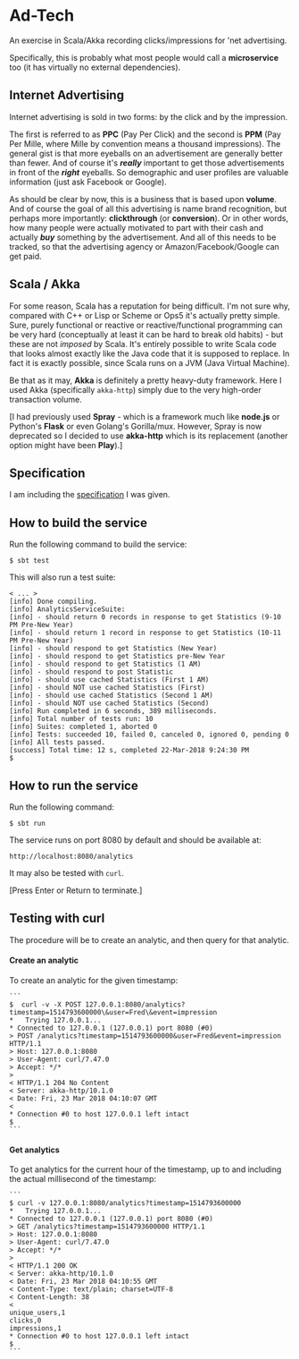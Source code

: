# Ad-Tech

An exercise in Scala/Akka recording clicks/impressions for 'net advertising.

Specifically, this is probably what most people would call a __microservice__
too (it has virtually no external dependencies).

## Internet Advertising

Internet advertising is sold in two forms: by the click and by the impression.

The first is referred to as __PPC__ (Pay Per Click) and the second is __PPM__
(Pay Per Mille, where Mille by convention means a thousand impressions).
The general gist is that more eyeballs on an advertisement are generally
better than fewer. And of course it's ___really___ important to get those
advertisements in front of the ___right___ eyeballs. So demographic and
user profiles are valuable information (just ask Facebook or Google).

As should be clear by now, this is a business that is based upon __volume__.
And of course the goal of all this advertising is name brand recognition,
but perhaps more importantly: __clickthrough__ (or __conversion__). Or
in other words, how many people were actually motivated to part with their
cash and actually ___buy___ something by the advertisement. And all of this
needs to be tracked, so that the advertising agency or Amazon/Facebook/Google
can get paid.

## Scala / Akka

For some reason, Scala has a reputation for being difficult. I'm not sure why,
compared with C++ or Lisp or Scheme or Ops5 it's actually pretty simple. Sure,
purely functional or reactive or reactive/functional programming can be very
hard (conceptually at least it can be hard to break old habits) - but these
are not _imposed_ by Scala. It's entirely possible to write Scala code that
looks almost exactly like the Java code that it is supposed to replace.
In fact it is exactly possible, since Scala runs on a JVM (Java Virtual
Machine).

Be that as it may, __Akka__ is definitely a pretty heavy-duty framework.
Here I used Akka (specifically `akka-http`) simply due to the very high-order
transaction volume.

[I had previously used __Spray__ - which is a framework much like __node.js__
or Python's __Flask__ or even Golang's Gorilla/mux. However, Spray is now
deprecated so I decided to use __akka-http__ which is its replacement (another
option might have been __Play__).]

## Specification

I am including the [specification](./INSTRUCTIONS.md) I was given.

## How to build the service

Run the following command to build the service:

    $ sbt test

This will also run a test suite:

    < ... >
    [info] Done compiling.
    [info] AnalyticsServiceSuite:
    [info] - should return 0 records in response to get Statistics (9-10 PM Pre-New Year)
    [info] - should return 1 record in response to get Statistics (10-11 PM Pre-New Year)
    [info] - should respond to get Statistics (New Year)
    [info] - should respond to get Statistics pre-New Year
    [info] - should respond to get Statistics (1 AM)
    [info] - should respond to post Statistic
    [info] - should use cached Statistics (First 1 AM)
    [info] - should NOT use cached Statistics (First)
    [info] - should use cached Statistics (Second 1 AM)
    [info] - should NOT use cached Statistics (Second)
    [info] Run completed in 6 seconds, 389 milliseconds.
    [info] Total number of tests run: 10
    [info] Suites: completed 1, aborted 0
    [info] Tests: succeeded 10, failed 0, canceled 0, ignored 0, pending 0
    [info] All tests passed.
    [success] Total time: 12 s, completed 22-Mar-2018 9:24:30 PM
    $

## How to run the service

Run the following command:

    $ sbt run

The service runs on port 8080 by default and should be available at:

    http://localhost:8080/analytics

It may also be tested with `curl`.

[Press Enter or Return to terminate.]

## Testing with curl

The procedure will be to create an analytic, and then query for that analytic.

#### Create an analytic

To create an analytic for the given timestamp:

    ```
    $  curl -v -X POST 127.0.0.1:8080/analytics?timestamp=1514793600000\&user=Fred\&event=impression
    *   Trying 127.0.0.1...
    * Connected to 127.0.0.1 (127.0.0.1) port 8080 (#0)
    > POST /analytics?timestamp=1514793600000&user=Fred&event=impression HTTP/1.1
    > Host: 127.0.0.1:8080
    > User-Agent: curl/7.47.0
    > Accept: */*
    > 
    < HTTP/1.1 204 No Content
    < Server: akka-http/10.1.0
    < Date: Fri, 23 Mar 2018 04:10:07 GMT
    < 
    * Connection #0 to host 127.0.0.1 left intact
    $
    ```

#### Get analytics

To get analytics for the current hour of the timestamp, up
to and including the actual millisecond of the timestamp:

    ```
    $ curl -v 127.0.0.1:8080/analytics?timestamp=1514793600000
    *   Trying 127.0.0.1...
    * Connected to 127.0.0.1 (127.0.0.1) port 8080 (#0)
    > GET /analytics?timestamp=1514793600000 HTTP/1.1
    > Host: 127.0.0.1:8080
    > User-Agent: curl/7.47.0
    > Accept: */*
    > 
    < HTTP/1.1 200 OK
    < Server: akka-http/10.1.0
    < Date: Fri, 23 Mar 2018 04:10:55 GMT
    < Content-Type: text/plain; charset=UTF-8
    < Content-Length: 38
    < 
    unique_users,1
    clicks,0
    impressions,1
    * Connection #0 to host 127.0.0.1 left intact
    $
    ```
